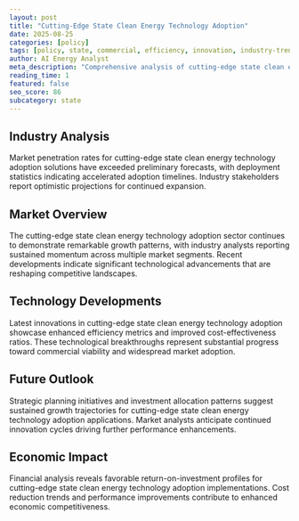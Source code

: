 ```yaml
---
layout: post
title: "Cutting-Edge State Clean Energy Technology Adoption"
date: 2025-08-25
categories: [policy]
tags: [policy, state, commercial, efficiency, innovation, industry-trends]
author: AI Energy Analyst
meta_description: "Comprehensive analysis of cutting-edge state clean energy technology adoption covering market trends, technology developments, and industry outlook. Discover key insights and future projections."
reading_time: 1
featured: false
seo_score: 86
subcategory: state
---
```


## Industry Analysis

Market penetration rates for cutting-edge state clean energy technology adoption solutions have exceeded preliminary forecasts, with deployment statistics indicating accelerated adoption timelines. Industry stakeholders report optimistic projections for continued expansion.

## Market Overview

The cutting-edge state clean energy technology adoption sector continues to demonstrate remarkable growth patterns, with industry analysts reporting sustained momentum across multiple market segments. Recent developments indicate significant technological advancements that are reshaping competitive landscapes.

## Technology Developments

Latest innovations in cutting-edge state clean energy technology adoption showcase enhanced efficiency metrics and improved cost-effectiveness ratios. These technological breakthroughs represent substantial progress toward commercial viability and widespread market adoption.

## Future Outlook

Strategic planning initiatives and investment allocation patterns suggest sustained growth trajectories for cutting-edge state clean energy technology adoption applications. Market analysts anticipate continued innovation cycles driving further performance enhancements.

## Economic Impact

Financial analysis reveals favorable return-on-investment profiles for cutting-edge state clean energy technology adoption implementations. Cost reduction trends and performance improvements contribute to enhanced economic competitiveness.

